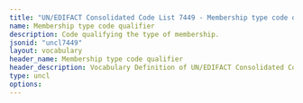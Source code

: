 ```yaml
---
title: "UN/EDIFACT Consolidated Code List 7449 - Membership type code qualifier (20B) JSON-LD Vocabulary"
name: Membership type code qualifier
description: Code qualifying the type of membership.
jsonid: "uncl7449"
layout: vocabulary
header_name: Membership type code qualifier
header_description: Vocabulary Definition of UN/EDIFACT Consolidated Code List 7449 - Membership type code qualifier (20B) semantics in HTML format. JSON-LD format is available at [uncl7449.jsonld](/vocabulary/uncl7449.jsonld)
type: uncl
options:
---
```

